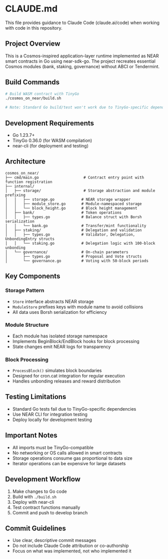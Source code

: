 # CLAUDE.md

This file provides guidance to Claude Code (claude.ai/code) when working with code in this repository.

## Project Overview

This is a Cosmos-inspired application-layer runtime implemented as NEAR smart contracts in Go using near-sdk-go. The project recreates essential Cosmos modules (bank, staking, governance) without ABCI or Tendermint.

## Build Commands

```bash
# Build WASM contract with TinyGo
./cosmos_on_near/build.sh

# Note: Standard Go build/test won't work due to TinyGo-specific dependencies
```

## Development Requirements

- Go 1.23.7+
- TinyGo 0.36.0 (for WASM compilation)
- near-cli (for deployment and testing)

## Architecture

```
cosmos_on_near/
├── cmd/main.go                    # Contract entry point with function registration
├── internal/
│   ├── storage/                   # Storage abstraction and module prefixing
│   │   ├── storage.go            # NEAR storage wrapper
│   │   ├── module_store.go       # Module-namespaced storage
│   │   └── block_height.go       # Block height management
│   ├── bank/                     # Token operations
│   │   ├── types.go              # Balance struct with Borsh serialization
│   │   └── bank.go               # Transfer/mint functionality
│   ├── staking/                  # Delegation and validation
│   │   ├── types.go              # Validator, Delegation, UnbondingEntry structs
│   │   └── staking.go            # Delegation logic with 100-block unbonding
│   └── governance/               # On-chain parameters
│       ├── types.go              # Proposal and Vote structs
│       └── governance.go         # Voting with 50-block periods
```

## Key Components

### Storage Pattern
- `Store` interface abstracts NEAR storage
- `ModuleStore` prefixes keys with module name to avoid collisions
- All data uses Borsh serialization for efficiency

### Module Structure
- Each module has isolated storage namespace
- Implements BeginBlock/EndBlock hooks for block processing
- State changes emit NEAR logs for transparency

### Block Processing
- `ProcessBlock()` simulates block boundaries
- Designed for cron.cat integration for regular execution
- Handles unbonding releases and reward distribution

## Testing Limitations

- Standard Go tests fail due to TinyGo-specific dependencies
- Use NEAR CLI for integration testing
- Deploy locally for development testing

## Important Notes

- All imports must be TinyGo-compatible
- No networking or OS calls allowed in smart contracts
- Storage operations consume gas proportional to data size
- Iterator operations can be expensive for large datasets

## Development Workflow

1. Make changes to Go code
2. Build with `./build.sh`
3. Deploy with near-cli
4. Test contract functions manually
5. Commit and push to develop branch

## Commit Guidelines

- Use clear, descriptive commit messages
- Do not include Claude Code attribution or co-authorship
- Focus on what was implemented, not who implemented it
